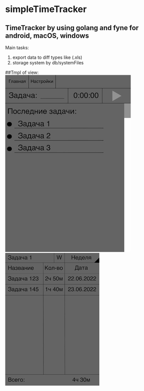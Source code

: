# simpleTimeTracker
## TimeTracker by using golang and fyne for android, macOS, windows
Main tasks:
1. export data to diff types like (.xls)
2. storage system by db/systemFiles

##Tmpl of view:
![Image text](https://github.com/KatodForAnod/simpleTimeTracker/blob/main/tmpls/main_page.jpg)
![Image text](https://github.com/KatodForAnod/simpleTimeTracker/blob/main/tmpls/view_tasks_page.jpg)
